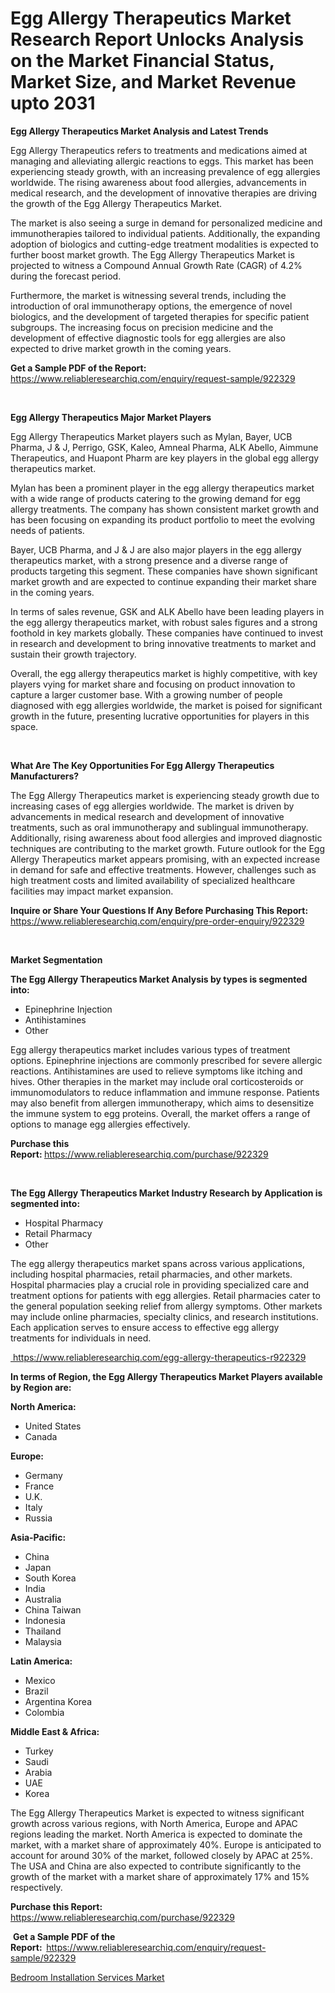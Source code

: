 <p><h1>Egg Allergy Therapeutics Market Research Report Unlocks Analysis on the Market Financial Status, Market Size, and Market Revenue upto 2031</h1></p><p><strong>Egg Allergy Therapeutics Market Analysis and Latest Trends</strong></p>
<p><p>Egg Allergy Therapeutics refers to treatments and medications aimed at managing and alleviating allergic reactions to eggs. This market has been experiencing steady growth, with an increasing prevalence of egg allergies worldwide. The rising awareness about food allergies, advancements in medical research, and the development of innovative therapies are driving the growth of the Egg Allergy Therapeutics Market.</p><p>The market is also seeing a surge in demand for personalized medicine and immunotherapies tailored to individual patients. Additionally, the expanding adoption of biologics and cutting-edge treatment modalities is expected to further boost market growth. The Egg Allergy Therapeutics Market is projected to witness a Compound Annual Growth Rate (CAGR) of 4.2% during the forecast period.</p><p>Furthermore, the market is witnessing several trends, including the introduction of oral immunotherapy options, the emergence of novel biologics, and the development of targeted therapies for specific patient subgroups. The increasing focus on precision medicine and the development of effective diagnostic tools for egg allergies are also expected to drive market growth in the coming years.</p></p>
<p><strong>Get a Sample PDF of the Report:&nbsp;</strong> <a href="https://www.reliableresearchiq.com/enquiry/request-sample/922329">https://www.reliableresearchiq.com/enquiry/request-sample/922329</a></p>
<p>&nbsp;</p>
<p><strong>Egg Allergy Therapeutics Major Market Players</strong></p>
<p><p>Egg Allergy Therapeutics Market players such as Mylan, Bayer, UCB Pharma, J & J, Perrigo, GSK, Kaleo, Amneal Pharma, ALK Abello, Aimmune Therapeutics, and Huapont Pharm are key players in the global egg allergy therapeutics market.</p><p>Mylan has been a prominent player in the egg allergy therapeutics market with a wide range of products catering to the growing demand for egg allergy treatments. The company has shown consistent market growth and has been focusing on expanding its product portfolio to meet the evolving needs of patients.</p><p>Bayer, UCB Pharma, and J & J are also major players in the egg allergy therapeutics market, with a strong presence and a diverse range of products targeting this segment. These companies have shown significant market growth and are expected to continue expanding their market share in the coming years.</p><p>In terms of sales revenue, GSK and ALK Abello have been leading players in the egg allergy therapeutics market, with robust sales figures and a strong foothold in key markets globally. These companies have continued to invest in research and development to bring innovative treatments to market and sustain their growth trajectory.</p><p>Overall, the egg allergy therapeutics market is highly competitive, with key players vying for market share and focusing on product innovation to capture a larger customer base. With a growing number of people diagnosed with egg allergies worldwide, the market is poised for significant growth in the future, presenting lucrative opportunities for players in this space.</p></p>
<p>&nbsp;</p>
<p><strong>What Are The Key Opportunities For Egg Allergy Therapeutics Manufacturers?</strong></p>
<p><p>The Egg Allergy Therapeutics market is experiencing steady growth due to increasing cases of egg allergies worldwide. The market is driven by advancements in medical research and development of innovative treatments, such as oral immunotherapy and sublingual immunotherapy. Additionally, rising awareness about food allergies and improved diagnostic techniques are contributing to the market growth. Future outlook for the Egg Allergy Therapeutics market appears promising, with an expected increase in demand for safe and effective treatments. However, challenges such as high treatment costs and limited availability of specialized healthcare facilities may impact market expansion.</p></p>
<p><strong>Inquire or Share Your Questions If Any Before Purchasing This Report:</strong> <a href="https://www.reliableresearchiq.com/enquiry/pre-order-enquiry/922329">https://www.reliableresearchiq.com/enquiry/pre-order-enquiry/922329</a></p>
<p>&nbsp;</p>
<p><strong>Market Segmentation</strong></p>
<p><strong>The Egg Allergy Therapeutics Market Analysis by types is segmented into:</strong></p>
<p><ul><li>Epinephrine Injection</li><li>Antihistamines</li><li>Other</li></ul></p>
<p><p>Egg allergy therapeutics market includes various types of treatment options. Epinephrine injections are commonly prescribed for severe allergic reactions. Antihistamines are used to relieve symptoms like itching and hives. Other therapies in the market may include oral corticosteroids or immunomodulators to reduce inflammation and immune response. Patients may also benefit from allergen immunotherapy, which aims to desensitize the immune system to egg proteins. Overall, the market offers a range of options to manage egg allergies effectively.</p></p>
<p><strong>Purchase this Report:&nbsp;</strong><a href="https://www.reliableresearchiq.com/purchase/922329">https://www.reliableresearchiq.com/purchase/922329</a></p>
<p>&nbsp;</p>
<p><strong>The Egg Allergy Therapeutics Market Industry Research by Application is segmented into:</strong></p>
<p><ul><li>Hospital Pharmacy</li><li>Retail Pharmacy</li><li>Other</li></ul></p>
<p><p>The egg allergy therapeutics market spans across various applications, including hospital pharmacies, retail pharmacies, and other markets. Hospital pharmacies play a crucial role in providing specialized care and treatment options for patients with egg allergies. Retail pharmacies cater to the general population seeking relief from allergy symptoms. Other markets may include online pharmacies, specialty clinics, and research institutions. Each application serves to ensure access to effective egg allergy treatments for individuals in need.</p></p>
<p><a href="https://www.reliableresearchiq.com/egg-allergy-therapeutics-r922329">&nbsp;https://www.reliableresearchiq.com/egg-allergy-therapeutics-r922329</a></p>
<p><strong>In terms of Region, the Egg Allergy Therapeutics Market Players available by Region are:</strong></p>
<p>
    <p> <strong> North America: </strong>
        <ul>
            <li>United States</li>
            <li>Canada</li>
        </ul>
        </p> 
    <p> <strong> Europe: </strong>
        <ul>
            <li>Germany</li>
            <li>France</li>
            <li>U.K.</li>
            <li>Italy</li>
            <li>Russia</li>
        </ul>
        </p> 
    <p> <strong> Asia-Pacific: </strong>
        <ul>
            <li>China</li>
            <li>Japan</li>
            <li>South Korea</li>
            <li>India</li>
            <li>Australia</li>
            <li>China Taiwan</li>
            <li>Indonesia</li>
            <li>Thailand</li>
            <li>Malaysia</li>
        </ul>
        </p> 
    <p> <strong> Latin America: </strong>
        <ul>
            <li>Mexico</li>
            <li>Brazil</li>
            <li>Argentina Korea</li>
            <li>Colombia</li>
        </ul>
        </p> 
    <p> <strong> Middle East & Africa: </strong>
        <ul>
            <li>Turkey</li>
            <li>Saudi</li>
            <li>Arabia</li>
            <li>UAE</li>
            <li>Korea</li>
        </ul>
    </p>
    </p>
<p><p>The Egg Allergy Therapeutics Market is expected to witness significant growth across various regions, with North America, Europe and APAC regions leading the market. North America is expected to dominate the market, with a market share of approximately 40%. Europe is anticipated to account for around 30% of the market, followed closely by APAC at 25%. The USA and China are also expected to contribute significantly to the growth of the market with a market share of approximately 17% and 15% respectively.</p></p>
<p><strong>Purchase this Report: </strong><a href="https://www.reliableresearchiq.com/purchase/922329">https://www.reliableresearchiq.com/purchase/922329</a></p>
<p>&nbsp;<strong>Get a Sample PDF of the Report:&nbsp;&nbsp;</strong><a href="https://www.reliableresearchiq.com/enquiry/request-sample/922329">https://www.reliableresearchiq.com/enquiry/request-sample/922329</a></p>
<p><strong></strong></p>
<p><p><a href="https://github.com/mauripalmi/Market-Research-Report-List-4/blob/main/bedroom-installation-services-market.md">Bedroom Installation Services Market</a></p></p>